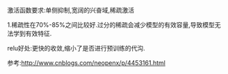 激活函数要求:单侧抑制,宽阔的兴奋域,稀疏激活

1.稀疏性在70%-85%之间比较好.过分的稀疏会减少模型的有效容量,导致模型无法学到有效特征.

relu好处:更快的收敛,缩小了是否进行预训练的代沟.


参考:http://www.cnblogs.com/neopenx/p/4453161.html
